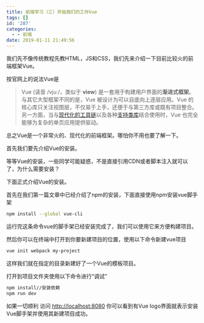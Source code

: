 ```yaml
---
title: 前端学习（三）开始我们的工作Vue
tags: []
id: '287'
categories:
  - - 前端
date: 2019-01-11 21:49:56
---
```


我们先不像传统教程先教HTML，JS和CSS，我们先来介绍一下目前比较火的前端框架Vue。

按官网上的说法Vue是

>   
> Vue (读音 /vjuː/，类似于 **view**) 是一套用于构建用户界面的**渐进式框架**。与其它大型框架不同的是，Vue 被设计为可以自底向上逐层应用。Vue 的核心库只关注视图层，不仅易于上手，还便于与第三方库或既有项目整合。另一方面，当与[现代化的工具链](https://cn.vuejs.org/v2/guide/single-file-components.html)以及各种[支持类库](https://github.com/vuejs/awesome-vue#libraries--plugins)结合使用时，Vue 也完全能够为复杂的单页应用提供驱动。

总之Vue是一个非常火的、现代化的前端框架。哪怕你不用也要了解一下。

首先我们要先介绍Vue的安装。

等等Vue的安装，一些同学可能疑惑，不是直接引用CDN或者脚本注入就可以了，为什么需要安装？

下面正式介绍Vue的安装。

首先在我们第一篇文章中已经介绍了npm的安装，下面直接使用npm安装vue脚手架

```bash
npm install --global vue-cli
```

运行完这条命令vue的脚手架已经安装完成了，我们可以使用它来方便构建项目。

然后你可以在终端中打开到你要新建项目的位置，使用以下命令新建vue项目

```bash
vue init webpack my-project
```

这样我们就在指定的目录新建好了一个Vue的模板项目。

打开到项目文件夹使用以下命令进行“调试”

```bash
npm install//安装依赖
npm run dev
```

如果一切顺利 访问 [http://localhost:8080](http://localhost:8080) 你可以看到有Vue logo界面就表示安装Vue脚手架并使用其新建项目成功。